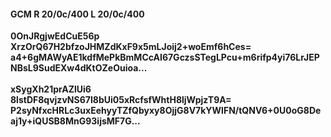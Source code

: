 #### GCM R 20/0c/400 L 20/0c/400
**0OnJRgjwEdCuE56p**<br/>**XrzOrQ67H2bfzoJHMZdKxF9x5mLJoij2+woEmf6hCes=**<br/>**a4+6gMAWyAE1kdfMePkBmMCcAI67GczsSTegLPcu+m6rifp4yi76LrJEPNBsL9SudEXw4dKtOZeOuioa...**<br/><br/>
**xSygXh21prAZlUi6**<br/>**8lstDF8qvjzvNS67I8bUi05xRcfsfWhtH8ljWpjzT9A=**<br/>**P2syNfxcHRLc3uxEehyyTZfQbyxy8OjjG8V7kYWlFN/tQNV6+0U0oG8Deaj1y+iQUSB8MnG93ijsMF7G...**
